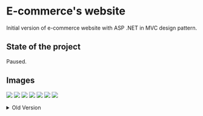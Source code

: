 <h1>E-commerce's website</h1>
<p>Initial version of e-commerce website with ASP .NET in MVC design pattern.</p>
<h2>State of the project</h2>
<p>Paused.</p>
<h2>Images</h1>

<img src="https://i.imgur.com/K6alNtM.png"></img>
<img src="https://i.imgur.com/yFiS1RU.png"></img>
<img src="https://i.imgur.com/WlDIJhf.png"></img>
<img src="https://i.imgur.com/sdJF0sD.png"></img>
<img src="https://i.imgur.com/pqCokyD.png"></img>
<img src="https://i.imgur.com/at6CDIK.png"></img>
<img src="https://i.imgur.com/3mis4Hy.png"></img>

<details value="Teste">
  <summary>Old Version</summary>
  <br>
  <img src="https://i.imgur.com/a8FZHqa.png"></img>
  <img src="https://i.imgur.com/0rox2cP.png"></img>
  <img src="https://i.imgur.com/PDfCURV.png"></img>
  <img src="https://i.imgur.com/5yOP0kG.png"></img>
  <img src="https://i.imgur.com/QjoCWMm"></img>
  <img src="https://i.imgur.com/Gd8IkCX.png"></img>
</details>
